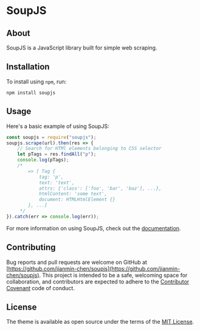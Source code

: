 # SoupJS

## About
SoupJS is a JavaScript library built for simple web scraping.

## Installation
To install using `npm`, run:
```
npm install soupjs
```

## Usage
Here's a basic example of using SoupJS:
```javascript
const soupjs = require("soupjs");
soupjs.scrape(url).then(res => {
    // Search for HTMl elements belonging to CSS selector
    let pTags = res.findAll("p");
    console.log(pTags);
    /*
        => [ Tag {
            tag: 'p',
            text: 'text',
            attrs: {'class': ['foo', 'bar', 'baz'], ...},
            htmlContent: 'some text',
            document: HTMLHtmlElement {}
        }, ...]
     */
}).catch(err => console.log(err));
```
For more information on using SoupJS, check out the [documentation](https://github.com/jianmin-chen/soupjs).

## Contributing
Bug reports and pull requests are welcome on GitHub at [https://github.com/jianmin-chen/soupjs](https://github.com/jianmin-chen/soupjs). This project is intended to be a safe, welcoming space for collaboration, and contributors are expected to adhere to the [Contributor Covenant](http://contributor-covenant.org) code of conduct.

## License
The theme is available as open source under the terms of the [MIT License](https://opensource.org/licenses/MIT).
